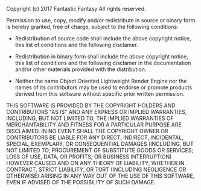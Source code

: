 Copyright (c) 2017 Fantastic Fantasy All rights reserved.

Permission to use, copy, modify and/or redistribute in source or binary form is hereby granted, free of charge, subject to the following conditions:

- Redistribution of source code shall include the above copyright notice, this list of conditions and the following disclamer.

- Redistribution in binary form shall include the above copyright notice, this list of conditions and the following disclamer in the documentation and/or other materials provided with the distribution.

- Neither the name Object Oriented Lightweight Render Engine nor the names of its contributors may be used to endorse or promote products derived from this software without specific prior written permission.

THIS SOFTWARE IS PROVIDED BY THE COPYRIGHT HOLDERS AND CONTRIBUTORS "AS IS" AND ANY EXPRESS OR IMPLIED WARRANTIES, INCLUDING, BUT NOT LIMITED TO, THE IMPLIED WARRANTIES OF MERCHANTABILITY AND FITNESS FOR A PARTICULAR PURPOSE ARE DISCLAIMED. IN NO EVENT SHALL THE COPYRIGHT OWNER OR CONTRIBUTORS BE LIABLE FOR ANY DIRECT, INDIRECT, INCIDENTAL, SPECIAL, EXEMPLARY, OR CONSEQUENTIAL DAMAGES (INCLUDING, BUT NOT LIMITED TO, PROCUREMENT OF SUBSTITUTE GOODS OR SERVICES; LOSS OF USE, DATA, OR PROFITS; OR BUSINESS INTERRUPTION) HOWEVER CAUSED AND ON ANY THEORY OF LIABILITY, WHETHER IN CONTRACT, STRICT LIABILITY, OR TORT (INCLUDING NEGLIGENCE OR OTHERWISE) ARISING IN ANY WAY OUT OF THE USE OF THIS SOFTWARE, EVEN IF ADVISED OF THE POSSIBILITY OF SUCH DAMAGE.